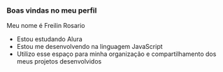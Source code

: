 ### Boas vindas no meu perfil

Meu nome é Freilin Rosario 

- Estou estudando Alura
- Estou me desenvolvendo na linguagem JavaScript
- Utilizo esse espaço para minha organização e compartilhamento dos meus projetos desenvolvidos 
